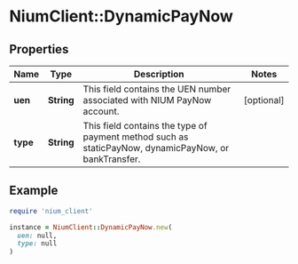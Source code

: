 # NiumClient::DynamicPayNow

## Properties

| Name | Type | Description | Notes |
| ---- | ---- | ----------- | ----- |
| **uen** | **String** | This field contains the UEN number associated with NIUM PayNow account. | [optional] |
| **type** | **String** | This field contains the type of payment method such as staticPayNow, dynamicPayNow, or bankTransfer. |  |

## Example

```ruby
require 'nium_client'

instance = NiumClient::DynamicPayNow.new(
  uen: null,
  type: null
)
```

